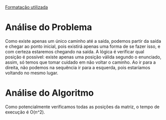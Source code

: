 [Formatação utilizada](https://katex.org/docs/supported.html)
# Análise do Problema
Como existe apenas um único caminho até a saída, podemos partir da saída e chegar ao ponto inicial, pois existirá apenas uma forma de se fazer isso, e com certeza estaremos chegando na saída. 
A lógica é verificar qual posição é possível: existe apenas uma posição válida segundo o enunciado, assim, só temos que tomar cuidado em não voltar o caminho. Ao ir para a direita, não podemos na sequência ir para a esquerda, pois estaríamos voltando no mesmo lugar. 

# Análise do Algoritmo
Como potencialmente verificamos todas as posições da matriz, o tempo de execução é O(n^2). 
